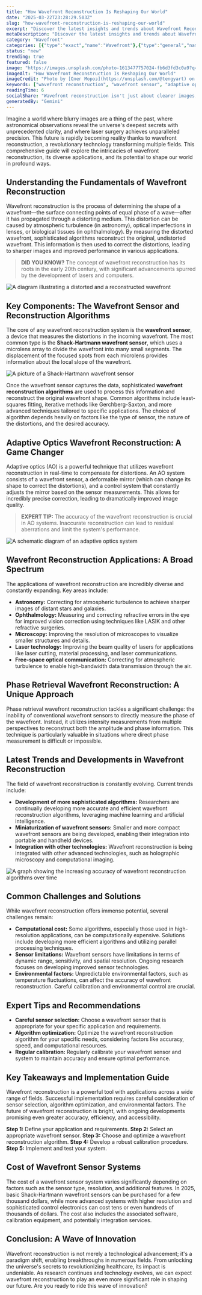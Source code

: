 ```yaml
---
title: "How Wavefront Reconstruction Is Reshaping Our World"
date: "2025-03-22T23:28:29.503Z"
slug: "how-wavefront-reconstruction-is-reshaping-our-world"
excerpt: "Discover the latest insights and trends about Wavefront Reconstruction. This comprehensive guide covers everything you need to know about Wavefront Reconstruction in 2025."
metaDescription: "Discover the latest insights and trends about Wavefront Reconstruction. This comprehensive guide covers everything you need to know about Wavefront Reconst..."
category: "Wavefront"
categories: [{"type":"exact","name":"Wavefront"},{"type":"general","name":"Optics"},{"type":"medium","name":"Optical Engineering"},{"type":"specific","name":"Adaptive Optics"},{"type":"niche","name":"Shack-Hartmann Sensor"}]
status: "new"
trending: true
featured: false
image: "https://images.unsplash.com/photo-1613477757024-fb6d3fd3c0a9?q=85&w=1200&fit=max&fm=webp&auto=compress"
imageAlt: "How Wavefront Reconstruction Is Reshaping Our World"
imageCredit: "Photo by [Олег Мороз](https://unsplash.com/@tengyart) on Unsplash"
keywords: ["wavefront reconstruction", "wavefront sensor", "adaptive optics wavefront reconstruction", "Shack-Hartmann wavefront reconstruction", "wavefront reconstruction algorithms", "buy wavefront sensor", "how does wavefront reconstruction work?", "wavefront reconstruction applications", "phase retrieval wavefront reconstruction", "cost of wavefront sensor system"]
readingTime: 6
socialShare: "Wavefront reconstruction isn't just about clearer images; it's about unlocking new scientific discoveries and improving lives in ways we're only beginning to understand.  The future is sharper, thanks to this revolutionary technology."
generatedBy: "Gemini"
---
```




Imagine a world where blurry images are a thing of the past, where astronomical observations reveal the universe's deepest secrets with unprecedented clarity, and where laser surgery achieves unparalleled precision.  This future is rapidly becoming reality thanks to wavefront reconstruction, a revolutionary technology transforming multiple fields. This comprehensive guide will explore the intricacies of wavefront reconstruction, its diverse applications, and its potential to shape our world in profound ways.

## Understanding the Fundamentals of Wavefront Reconstruction

Wavefront reconstruction is the process of determining the shape of a wavefront—the surface connecting points of equal phase of a wave—after it has propagated through a distorting medium. This distortion can be caused by atmospheric turbulence (in astronomy), optical imperfections in lenses, or biological tissues (in ophthalmology).  By measuring the distorted wavefront, sophisticated algorithms reconstruct the original, undistorted wavefront.  This information is then used to correct the distortions, leading to sharper images and improved performance in various applications.

> **DID YOU KNOW?** The concept of wavefront reconstruction has its roots in the early 20th century, with significant advancements spurred by the development of lasers and computers.

![A diagram illustrating a distorted and a reconstructed wavefront](https://images.unsplash.com/photo-1613477757024-fb6d3fd3c0a9?q=85&w=1200&fit=max&fm=webp&auto=compress)

## Key Components: The Wavefront Sensor and Reconstruction Algorithms

The core of any wavefront reconstruction system is the **wavefront sensor**, a device that measures the distortions in the incoming wavefront. The most common type is the **Shack-Hartmann wavefront sensor**, which uses a microlens array to divide the wavefront into many small segments.  The displacement of the focused spots from each microlens provides information about the local slope of the wavefront.

![A picture of a Shack-Hartmann wavefront sensor](https://images.unsplash.com/photo-1714082857931-a8fc020e6a9e?q=85&w=1200&fit=max&fm=webp&auto=compress)

Once the wavefront sensor captures the data, sophisticated **wavefront reconstruction algorithms** are used to process this information and reconstruct the original wavefront shape.  Common algorithms include least-squares fitting, iterative methods like Gerchberg-Saxton, and more advanced techniques tailored to specific applications. The choice of algorithm depends heavily on factors like the type of sensor, the nature of the distortions, and the desired accuracy.

## Adaptive Optics Wavefront Reconstruction: A Game Changer

Adaptive optics (AO) is a powerful technique that utilizes wavefront reconstruction in real-time to compensate for distortions.  An AO system consists of a wavefront sensor, a deformable mirror (which can change its shape to correct the distortions), and a control system that constantly adjusts the mirror based on the sensor measurements.  This allows for incredibly precise correction, leading to dramatically improved image quality.

> **EXPERT TIP:**  The accuracy of the wavefront reconstruction is crucial in AO systems.  Inaccurate reconstruction can lead to residual aberrations and limit the system's performance.

![A schematic diagram of an adaptive optics system](https://images.unsplash.com/photo-1731080602393-15f95c452376?q=85&w=1200&fit=max&fm=webp&auto=compress)

## Wavefront Reconstruction Applications: A Broad Spectrum

The applications of wavefront reconstruction are incredibly diverse and constantly expanding.  Key areas include:

* **Astronomy:**  Correcting for atmospheric turbulence to achieve sharper images of distant stars and galaxies.
* **Ophthalmology:**  Measuring and correcting refractive errors in the eye for improved vision correction using techniques like LASIK and other refractive surgeries.
* **Microscopy:**  Improving the resolution of microscopes to visualize smaller structures and details.
* **Laser technology:**  Improving the beam quality of lasers for applications like laser cutting, material processing, and laser communications.
* **Free-space optical communication:**  Correcting for atmospheric turbulence to enable high-bandwidth data transmission through the air.

## Phase Retrieval Wavefront Reconstruction: A Unique Approach

Phase retrieval wavefront reconstruction tackles a significant challenge: the inability of conventional wavefront sensors to directly measure the phase of the wavefront. Instead, it utilizes intensity measurements from multiple perspectives to reconstruct both the amplitude and phase information. This technique is particularly valuable in situations where direct phase measurement is difficult or impossible.

## Latest Trends and Developments in Wavefront Reconstruction

The field of wavefront reconstruction is constantly evolving.  Current trends include:

* **Development of more sophisticated algorithms:**  Researchers are continually developing more accurate and efficient wavefront reconstruction algorithms, leveraging machine learning and artificial intelligence.
* **Miniaturization of wavefront sensors:**  Smaller and more compact wavefront sensors are being developed, enabling their integration into portable and handheld devices.
* **Integration with other technologies:**  Wavefront reconstruction is being integrated with other advanced technologies, such as holographic microscopy and computational imaging.

![A graph showing the increasing accuracy of wavefront reconstruction algorithms over time](https://images.unsplash.com/photo-1527406812383-81cd5588d1d6?q=85&w=1200&fit=max&fm=webp&auto=compress)

## Common Challenges and Solutions

While wavefront reconstruction offers immense potential, several challenges remain:

* **Computational cost:**  Some algorithms, especially those used in high-resolution applications, can be computationally expensive.  Solutions include developing more efficient algorithms and utilizing parallel processing techniques.
* **Sensor limitations:**  Wavefront sensors have limitations in terms of dynamic range, sensitivity, and spatial resolution.  Ongoing research focuses on developing improved sensor technologies.
* **Environmental factors:**  Unpredictable environmental factors, such as temperature fluctuations, can affect the accuracy of wavefront reconstruction.  Careful calibration and environmental control are crucial.

##  Expert Tips and Recommendations

* **Careful sensor selection:** Choose a wavefront sensor that is appropriate for your specific application and requirements.
* **Algorithm optimization:** Optimize the wavefront reconstruction algorithm for your specific needs, considering factors like accuracy, speed, and computational resources.
* **Regular calibration:** Regularly calibrate your wavefront sensor and system to maintain accuracy and ensure optimal performance.

## Key Takeaways and Implementation Guide

Wavefront reconstruction is a powerful tool with applications across a wide range of fields.  Successful implementation requires careful consideration of sensor selection, algorithm optimization, and environmental factors.  The future of wavefront reconstruction is bright, with ongoing developments promising even greater accuracy, efficiency, and accessibility.

**Step 1:** Define your application and requirements.
**Step 2:** Select an appropriate wavefront sensor.
**Step 3:** Choose and optimize a wavefront reconstruction algorithm.
**Step 4:** Develop a robust calibration procedure.
**Step 5:** Implement and test your system.

## Cost of Wavefront Sensor Systems

The cost of a wavefront sensor system varies significantly depending on factors such as the sensor type, resolution, and additional features.  In 2025, basic Shack-Hartmann wavefront sensors can be purchased for a few thousand dollars, while more advanced systems with higher resolution and sophisticated control electronics can cost tens or even hundreds of thousands of dollars.  The cost also includes the associated software, calibration equipment, and potentially integration services.

## Conclusion: A Wave of Innovation

Wavefront reconstruction is not merely a technological advancement; it's a paradigm shift, enabling breakthroughs in numerous fields. From unlocking the universe's secrets to revolutionizing healthcare, its impact is undeniable. As research continues and technology evolves, we can expect wavefront reconstruction to play an even more significant role in shaping our future.  Are you ready to ride this wave of innovation?

